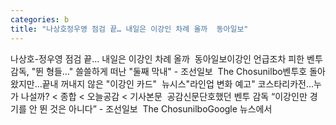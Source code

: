 ```yaml
---
categories: b
title: "나상호정우영 점검 끝… 내일은 이강인 차례 올까  동아일보"
---
```

나상호-정우영 점검 끝… 내일은 이강인 차례 올까&nbsp;&nbsp;동아일보이강인 언급조차 피한 벤투 감독, "뛴 형들…" 쓸쓸하게 떠난 "둘째 막내" - 조선일보&nbsp;&nbsp;The Chosunilbo벤투호 돌아왔지만…끝내 꺼내지 않은 "이강인 카드"&nbsp;&nbsp;뉴시스"라인업 변화 예고" 코스타리카전...누가 나설까? < 종합 < 오늘공감 < 기사본문&nbsp;&nbsp;공감신문단호했던 벤투 감독 “이강인만 경기를 안 뛴 것은 아니다” - 조선일보&nbsp;&nbsp;The ChosunilboGoogle 뉴스에서